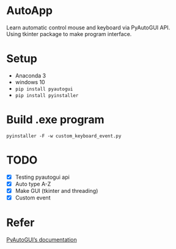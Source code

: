 # AutoApp
Learn automatic control mouse and keyboard via PyAutoGUI API.  
Using  tkinter package to make program interface.   

# Setup
* Anaconda 3  
* windows 10  
* `pip install pyautogui`  
* `pip install pyinstaller`  

# Build .exe program
```
pyinstaller -F -w custom_keyboard_event.py
``` 

# TODO
- [x] Testing pyautogui api  
- [x] Auto type A-Z  
- [x] Make GUI (tkinter and threading)  
- [x] Custom event  

# Refer
[PyAutoGUI’s documentation](https://pyautogui.readthedocs.io/en/latest/index.html)
